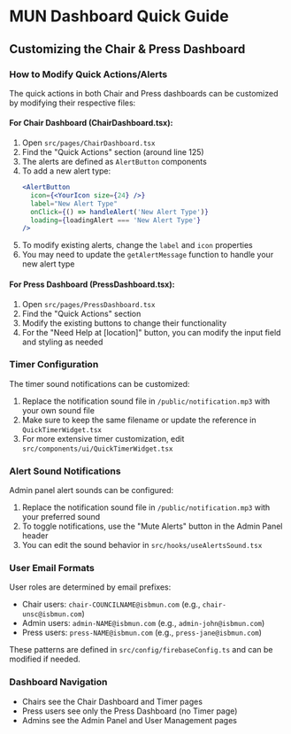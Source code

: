 
# MUN Dashboard Quick Guide

## Customizing the Chair & Press Dashboard

### How to Modify Quick Actions/Alerts

The quick actions in both Chair and Press dashboards can be customized by modifying their respective files:

#### For Chair Dashboard (ChairDashboard.tsx):

1. Open `src/pages/ChairDashboard.tsx`
2. Find the "Quick Actions" section (around line 125)
3. The alerts are defined as `AlertButton` components
4. To add a new alert type:
   ```jsx
   <AlertButton
     icon={<YourIcon size={24} />}
     label="New Alert Type"
     onClick={() => handleAlert('New Alert Type')}
     loading={loadingAlert === 'New Alert Type'}
   />
   ```
5. To modify existing alerts, change the `label` and `icon` properties
6. You may need to update the `getAlertMessage` function to handle your new alert type

#### For Press Dashboard (PressDashboard.tsx):

1. Open `src/pages/PressDashboard.tsx`  
2. Find the "Quick Actions" section
3. Modify the existing buttons to change their functionality
4. For the "Need Help at [location]" button, you can modify the input field and styling as needed

### Timer Configuration

The timer sound notifications can be customized:

1. Replace the notification sound file in `/public/notification.mp3` with your own sound file
2. Make sure to keep the same filename or update the reference in `QuickTimerWidget.tsx`
3. For more extensive timer customization, edit `src/components/ui/QuickTimerWidget.tsx`

### Alert Sound Notifications

Admin panel alert sounds can be configured:

1. Replace the notification sound file in `/public/notification.mp3` with your preferred sound
2. To toggle notifications, use the "Mute Alerts" button in the Admin Panel header
3. You can edit the sound behavior in `src/hooks/useAlertsSound.tsx`

### User Email Formats

User roles are determined by email prefixes:

- Chair users: `chair-COUNCILNAME@isbmun.com` (e.g., `chair-unsc@isbmun.com`)
- Admin users: `admin-NAME@isbmun.com` (e.g., `admin-john@isbmun.com`) 
- Press users: `press-NAME@isbmun.com` (e.g., `press-jane@isbmun.com`)

These patterns are defined in `src/config/firebaseConfig.ts` and can be modified if needed.

### Dashboard Navigation

- Chairs see the Chair Dashboard and Timer pages
- Press users see only the Press Dashboard (no Timer page)
- Admins see the Admin Panel and User Management pages
